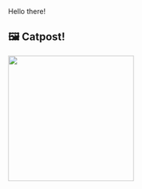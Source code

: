 Hello there!



## 🖼️ Catpost!

<sub>
    <img src="https://cdn2.thecatapi.com/images/MTkxNjczNw.jpg" height="256">
</sub>

